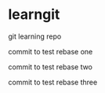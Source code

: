 # learngit
git learning repo

commit to test rebase one

commit to test rebase two

commit to test rebase three
